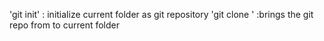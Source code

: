 'git init' : initialize current folder as git repository
'git clone <URL>' :brings the git repo from <URL> to current folder 

